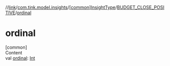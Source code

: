 //[link](../../../index.md)/[com.tink.model.insights](../../index.md)/[[common]InsightType](../index.md)/[BUDGET_CLOSE_POSITIVE](index.md)/[ordinal](ordinal.md)



# ordinal  
[common]  
Content  
val [ordinal](ordinal.md): [Int](https://kotlinlang.org/api/latest/jvm/stdlib/kotlin/-int/index.html)  



